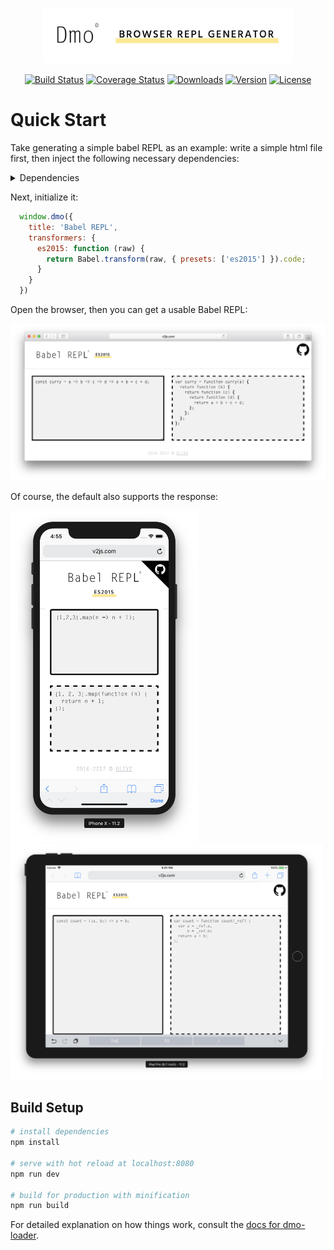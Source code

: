 <p align="center">
  <a href="#"><img width="400" src=".media/logo.png" alt="Dmo logo"></a>
</p>

<p align="center">
  <a href="https://circleci.com/gh/ulivz/dmo/tree/dev"><img src="https://img.shields.io/circleci/project/ulivz/dmo/dev.svg" alt="Build Status"></a>
  <a href="https://codecov.io/github/ulivz/dmo?branch=dev"><img src="https://img.shields.io/codecov/c/github/ulivz/dmo/dev.svg" alt="Coverage Status"></a>
  <a href="https://www.npmjs.com/package/dmo"><img src="https://img.shields.io/npm/dm/dmo.svg" alt="Downloads"></a>
  <a href="https://www.npmjs.com/package/dmo"><img src="https://img.shields.io/npm/v/dmo.svg" alt="Version"></a>
  <a href="https://www.npmjs.com/package/dmo"><img src="https://img.shields.io/npm/l/dmo.svg" alt="License"></a>
</p>

# Quick Start

Take generating a simple babel REPL as an example: write a simple html file first, then inject the following necessary dependencies:

<details>
<summary>Dependencies</summary>

Dependencies from CDN:

```html
<script src="https://unpkg.com/dmo"></script>
<script src="https://unpkg.com/@babel/standalone@7.0.0-beta.38/babel.min.js"></script>
```

</details>

Next, initialize it:

```js
  window.dmo({
    title: 'Babel REPL',
    transformers: {
      es2015: function (raw) {
        return Babel.transform(raw, { presets: ['es2015'] }).code;
      }
    }
  })
```

Open the browser, then you can get a usable Babel REPL:

<p aligh="center">
  <img src=".media/safari.png" height="" style=""/>
</p>

Of course, the default also supports the response:

<p aligh="center">
  <img src=".media/iphoneX.png" width="300" height="" style=""/>
  <img src=".media/iPad.png" width="500" height="" style=""/>
</p>

## Build Setup

``` bash
# install dependencies
npm install

# serve with hot reload at localhost:8080
npm run dev

# build for production with minification
npm run build
```

For detailed explanation on how things work, consult the [docs for dmo-loader](http://dmojs.github.io/dmo-loader).
